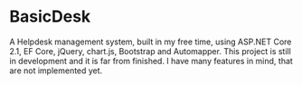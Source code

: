 # BasicDesk
A Helpdesk management system, built in my free time, using ASP.NET Core 2.1, EF Core, jQuery, chart.js, Bootstrap and Automapper. 
This project is still in development and it is far from finished. I have many features in mind, that are not implemented yet.
